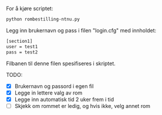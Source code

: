 For å kjøre scriptet:
```bash
python rombestilling-ntnu.py
```

Legg inn brukernavn og pass i filen "login.cfg" med innholdet:
```bash
[section1]
user = test1
pass = test2
```
Filbanen til denne filen spesifiseres i skriptet.


TODO:

- [x] Brukernavn og passord i egen fil
- [x] Legge in lettere valg av rom
- [x] Legge inn automatisk tid 2 uker frem i tid
- [ ] Skjekk om rommet er ledig, og hvis ikke, velg annet rom
